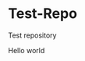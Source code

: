 # Test-Repo
Test repository
<html>
<title>Hello World ISC3</title>
<body>
Hello world
</body>
</html>

